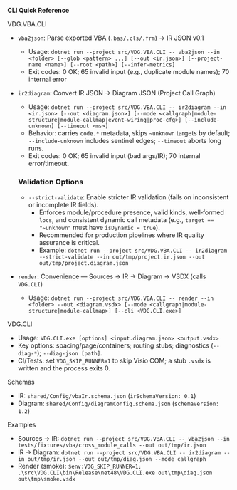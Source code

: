 **CLI Quick Reference**

VDG.VBA.CLI
- `vba2json`: Parse exported VBA (`.bas/.cls/.frm`) → IR JSON v0.1
  - Usage: `dotnet run --project src/VDG.VBA.CLI -- vba2json --in <folder> [--glob <pattern> ...] [--out <ir.json>] [--project-name <name>] [--root <path>] [--infer-metrics]`
  - Exit codes: 0 OK; 65 invalid input (e.g., duplicate module names); 70 internal error

- `ir2diagram`: Convert IR JSON → Diagram JSON (Project Call Graph)
  - Usage: `dotnet run --project src/VDG.VBA.CLI -- ir2diagram --in <ir.json> [--out <diagram.json>] [--mode <callgraph|module-structure|module-callmap|event-wiring|proc-cfg>] [--include-unknown] [--timeout <ms>]`
  - Behavior: carries `code.*` metadata, skips `~unknown` targets by default; `--include-unknown` includes sentinel edges; `--timeout` aborts long runs.
  - Exit codes: 0 OK; 65 invalid input (bad args/IR); 70 internal error/timeout.

  ### Validation Options
  - `--strict-validate`: Enable stricter IR validation (fails on inconsistent or incomplete IR fields).
    - Enforces module/procedure presence, valid kinds, well‑formed `locs`, and consistent dynamic call metadata (e.g., `target == "~unknown"` must have `isDynamic = true`).
    - Recommended for production pipelines where IR quality assurance is critical.
    - Example: `dotnet run --project src/VDG.VBA.CLI -- ir2diagram --strict-validate --in out/tmp/project.ir.json --out out/tmp/project.diagram.json`

- `render`: Convenience — Sources → IR → Diagram → VSDX (calls `VDG.CLI`)
  - Usage: `dotnet run --project src/VDG.VBA.CLI -- render --in <folder> --out <diagram.vsdx> [--mode <callgraph|module-structure|module-callmap>] [--cli <VDG.CLI.exe>]`

VDG.CLI
- Usage: `VDG.CLI.exe [options] <input.diagram.json> <output.vsdx>`
- Key options: spacing/page/containers; routing stubs; diagnostics (`--diag-*`); `--diag-json [path]`.
- CI/Tests: set `VDG_SKIP_RUNNER=1` to skip Visio COM; a stub `.vsdx` is written and the process exits 0.

Schemas
- IR: `shared/Config/vbaIr.schema.json` (`irSchemaVersion: 0.1`)
- Diagram: `shared/Config/diagramConfig.schema.json` (`schemaVersion: 1.2`)

Examples
- Sources → IR: `dotnet run --project src/VDG.VBA.CLI -- vba2json --in tests/fixtures/vba/cross_module_calls --out out/tmp/ir.json`
- IR → Diagram: `dotnet run --project src/VDG.VBA.CLI -- ir2diagram --in out/tmp/ir.json --out out/tmp/diag.json --mode callgraph`
- Render (smoke): `$env:VDG_SKIP_RUNNER=1; .\src\VDG.CLI\bin\Release\net48\VDG.CLI.exe out\tmp\diag.json out\tmp\smoke.vsdx`
